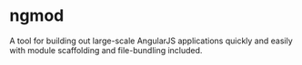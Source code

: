 ngmod
=====

A tool for building out large-scale AngularJS applications quickly and easily with module scaffolding and file-bundling included.
